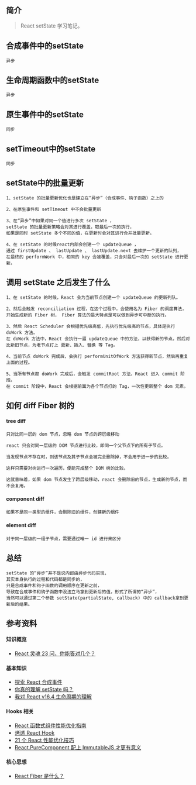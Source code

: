 ## 简介

> React setState 学习笔记。

## 合成事件中的setState

```
异步
```

## 生命周期函数中的setState

```
异步
```

## 原生事件中的setState

```
同步
```

## setTimeout中的setState

```
同步
```

## setState中的批量更新

```
1、setState 的批量更新优化也是建立在“异步”（合成事件、钩子函数）之上的

2、在原生事件和 setTimeout 中不会批量更新

3、在“异步”中如果对同一个值进行多次 setState ， 
setState 的批量更新策略会对其进行覆盖，取最后一次的执行，
如果是同时 setState 多个不同的值，在更新时会对其进行合并批量更新。

4、在 setState 的时候react内部会创建一个 updateQueue ，
通过 firstUpdate 、 lastUpdate 、 lastUpdate.next 去维护一个更新的队列，
在最终的 performWork 中，相同的 key 会被覆盖，只会对最后一次的 setState 进行更新。
```

## 调用 setState 之后发生了什么

```
1、在 setState 的时候，React 会为当前节点创建一个 updateQueue 的更新列队。

2、然后会触发 reconciliation 过程，在这个过程中，会使用名为 Fiber 的调度算法，开始生成新的 Fiber 树， Fiber 算法的最大特点是可以做到异步可中断的执行。

3、然后 React Scheduler 会根据优先级高低，先执行优先级高的节点，具体是执行 doWork 方法。
在 doWork 方法中，React 会执行一遍 updateQueue 中的方法，以获得新的节点。然后对比新旧节点，为老节点打上 更新、插入、替换 等 Tag。

4、当前节点 doWork 完成后，会执行 performUnitOfWork 方法获得新节点，然后再重复上面的过程。

5、当所有节点都 doWork 完成后，会触发 commitRoot 方法，React 进入 commit 阶段。
在 commit 阶段中，React 会根据前面为各个节点打的 Tag，一次性更新整个 dom 元素。
```

## 如何 diff Fiber 树的

#### tree diff

```
只对比同一层的 dom 节点，忽略 dom 节点的跨层级移动

react 只会对同一层级的 DOM 节点进行比较，即同一个父节点下的所有子节点。

当发现节点不存在时，则该节点及其子节点会被完全删除掉，不会用于进一步的比较。

这样只需要对树进行一次遍历，便能完成整个 DOM 树的比较。

这就意味着，如果 dom 节点发生了跨层级移动，react 会删除旧的节点，生成新的节点，而不会复用。
```

#### component diff

```
如果不是同一类型的组件，会删除旧的组件，创建新的组件
```

#### element diff

```
对于同一层级的一组子节点，需要通过唯一 id 进行来区分
```

## 总结

```
setState 的“异步”并不是说内部由异步代码实现，
其实本身执行的过程和代码都是同步的，
只是合成事件和钩子函数的调用顺序在更新之前，
导致在合成事件和钩子函数中没法立马拿到更新后的值，形式了所谓的“异步”，
当然可以通过第二个参数 setState(partialState, callback) 中的 callback拿到更新后的结果。
```

## 参考资料

#### 知识概览

- [React 灵魂 23 问，你能答对几个？](https://zhuanlan.zhihu.com/p/304213203)

#### 基本知识

- [探索 React 合成事件](https://juejin.cn/post/6897911576053940231)
- [你真的理解 setState 吗？](https://juejin.cn/post/6844903636749778958#heading-5)
- [我对 React v16.4 生命周期的理解](https://juejin.cn/post/6844903655372488712)

#### Hooks 相关

- [React 函数式组件性能优化指南](https://zhuanlan.zhihu.com/p/137302815)
- [烤透 React Hook](https://juejin.cn/post/6867745889184972814)
- [21 个 React 性能优化技巧](https://www.infoq.cn/article/KVE8xtRs-uPphptq5LUz)
- [React.PureComponent 配上 ImmutableJS 才更有意义](https://juejin.cn/post/6844903501592526855)

#### 核心思想

- [React Fiber 是什么？](https://github.com/WangYuLue/react-in-deep/blob/main/02.React%20Fiber%20%E6%98%AF%E4%BB%80%E4%B9%88%EF%BC%9F.md)
